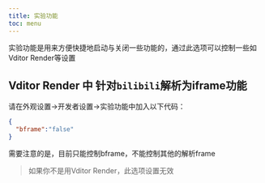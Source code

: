 ```yaml
---
title: 实验功能
toc: menu
---
```


实验功能是用来方便快捷地启动与关闭一些功能的，通过此选项可以控制一些如Vditor Render等设置


## Vditor Render 中 针对`bilibili`解析为iframe功能

请在外观设置->开发者设置->实验功能中加入以下代码：

```json
{
  "bframe":"false"
}
```

需要注意的是，目前只能控制bframe，不能控制其他的解析frame

> 如果你不是用Vditor Render，此选项设置无效